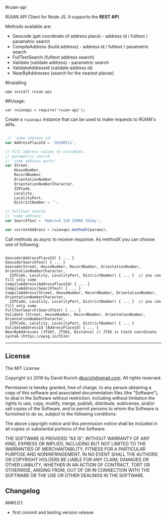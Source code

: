 
#ruian-api

RÚIAN API Client for Node JS. It supports the **REST API**.

Methods available are:
- Geocode (get coordinate of address place) - address id / fulltext / parametric search
- CompileAddress (build address) - address id / fulltext / parametric search
- FullTextSearch (fulltext address search)
- Validate (validate address) - parametric search
- ValidateAddressId (validate address id)
- NearByAddresses (search for the nearest places)

#Installing

```
npm install ruian-api
```

##Usage:



`var ruianapi = require('ruian-api');`

Create a `ruianapi` instance that can be used to make requests to RÚIAN's APIs.


```javascript

 // 'some address id'
var AddressPlaceId = '26188511';

// Fill address values to variables.
// parametric search
// 'some address parts'
var Street,
    HouseNumber,
    RecordNumber,
    OrientationNumber,
    OrientationNumberCharacter,
    ZIPCode,
    Locality,
    LocalityPart,
    DistrictNumber = '';

// fulltext search
// 'some address'
var SearchText = 'Habrová 128 25066 Zdiby';

var currentAddress = ruianapi.methodX(params);

```

Call methods as async to receive response. As methodX you can choose one of following:

```

Geocode(AddressPlaceId) { ... }
Geocode(SearchText) { ... }
Geocode(Street, HouseNumber, RecordNumber, OrientationNumber, OrientationNumberCharacter,
  ZIPCode, Locality, LocalityPart, DistrictNumber) { ... }  // you can fill only some
CompileAddress(AddressPlaceId) { ... }
CompileAddress(SearchText) { ... }
CompileAddress(Street, HouseNumber, RecordNumber, OrientationNumber, OrientationNumberCharacter,
  ZIPCode, Locality, LocalityPart, DistrictNumber) { ... }  // you can fill only some
FullTextSearch(SearchText) { ... }
Validate (Street, HouseNumber, RecordNumber, OrientationNumber, OrientationNumberCharacter,
  ZIPCode, Locality, LocalityPart, DistrictNumber) { ... }
ValidateAddressId (AddressPlaceId) { ... }
NearByAddresses (JTSKY, JTSKX, Distance) // JTSK is Czech coordinate system (https://epsg.io/5514)

```

-------

## License

The MIT License

Copyright (c) 2016 by David Kocich <dkocich@gmail.com>. All rights reserved.

Permission is hereby granted, free of charge, to any person obtaining a copy
of this software and associated documentation files (the "Software"), to deal
in the Software without restriction, including without limitation the rights
to use, copy, modify, merge, publish, distribute, sublicense, and/or sell
copies of the Software, and to permit persons to whom the Software is
furnished to do so, subject to the following conditions:

The above copyright notice and this permission notice shall be included in
all copies or substantial portions of the Software.

THE SOFTWARE IS PROVIDED "AS IS", WITHOUT WARRANTY OF ANY KIND, EXPRESS OR
IMPLIED, INCLUDING BUT NOT LIMITED TO THE WARRANTIES OF MERCHANTABILITY,
FITNESS FOR A PARTICULAR PURPOSE AND NONINFRINGEMENT. IN NO EVENT SHALL THE
AUTHORS OR COPYRIGHT HOLDERS BE LIABLE FOR ANY CLAIM, DAMAGES OR OTHER
LIABILITY, WHETHER IN AN ACTION OF CONTRACT, TORT OR OTHERWISE, ARISING FROM,
OUT OF OR IN CONNECTION WITH THE SOFTWARE OR THE USE OR OTHER DEALINGS IN
THE SOFTWARE.

## Changelog

###0.0.1

  * first commit and testing version release
